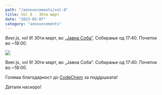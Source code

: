 ```yaml
---
path: "/announcements/vol-8"
title: Vol 9 - 30ти март
date: "2023-03-07"
category: "announcements"
---
```


_Beer.js, vol 9!_ 30ти март, во [„Јавна Соба“](https://www.facebook.com/publicroomskopje/). Собирање од 17:40. Почеток во ~18:00. 

<img src="/img/BeerJS Vol. 9 - Banner.png" />

Beer.js, vol 9! 30ти март, во „Јавна Соба“. Собирање од 17:40. Почеток во ~18:00.

Голема благодарност до [CodeChem](https://codechem.com) за поддршката!

Детали наскоро!